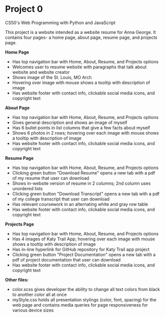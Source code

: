 # Project 0

CS50's Web Programming with Python and JavaScript

This project is a website intended as a website resume for Anna George. 
It contains four pages- a home page, about page, resume page, and projects page.  

**Home Page**
* Has top navigation bar with Home, About, Resume, and Projects options
* Welcomes user to resume website with paragraphs that talk about website and website creator 
* Shows image of the St. Louis, MO Arch
* Hovering over image with mouse shows a tooltip with description of image
* Has website footer with contact info, clickable social media icons, and copyright text 

**About Page**
* Has top navigation bar with Home, About, Resume, and Projects options
* Gives general description and shows an image of myself 
* Has 6 bullet points in list columns that give a few facts about myself
* Shows 6 photos in 2 rows; hovering over each image with mouse shows a tooltip with description of image
* Has website footer with contact info, clickable social media icons, and copyright text 

**Resume Page**
* Has top navigation bar with Home, About, Resume, and Projects options
* Clicking green button "Download Resume" opens a new tab with a pdf of my resume that user can download
* Shows in-website version of resume in 2 columns; 2nd column uses unordered lists
* Clicking green button "Download Transcript" opens a new tab with a pdf of my college transcript that user can download
* Has relevant coursework in an alternating white and gray row table
* Has website footer with contact info, clickable social media icons, and copyright text 

**Projects Page**
* Has top navigation bar with Home, About, Resume, and Projects options
* Has 4 images of Katy Trail App; hovering over each image with mouse shows a tooltip with description of image
* Has in-line hyperlink for GitHub repository for Katy Trail app project
* Clicking green button "Project Documentation" opens a new tab with a pdf of project documentation that user can download
* Has website footer with contact info, clickable social media icons, and copyright text 

**Other files:**
* color.scss gives developer the ability to change all text colors from black to another color all at once
* myStyle.css holds all presentation stylings (color, font, spacing) for the web page and contains media queries for page responsiveness for various device sizes

